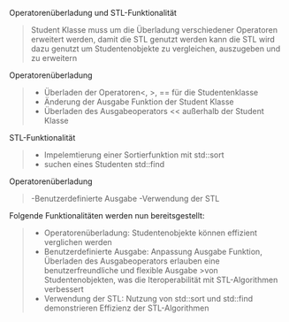 Operatorenüberladung und STL-Funktionalität
> Student Klasse muss um die Überladung verschiedener Operatoren erweitert werden, damit die STL genutzt werden kann
> die STL wird dazu genutzt um Studentenobjekte zu vergleichen, auszugeben und zu erweitern 



Operatorenüberladung
>- Überladen der Operatoren<, >, == für die Studentenklasse
>- Änderung der Ausgabe Funktion der Student Klasse
>- Überladen des Ausgabeoperators << außerhalb der Student Klasse

STL-Funktionalität
>- Impelemtierung einer Sortierfunktion mit std::sort
>- suchen eines Studenten std::find

Operatorenüberladung 
>-Benutzerdefinierte Ausgabe 
>-Verwendung der STL 


Folgende Funktionalitäten werden nun bereitsgestellt: 
>- Operatorenüberladung: Studentenobjekte können effizient verglichen werden 
>- Benutzerdefinierte Ausgabe: Anpassung Ausgabe Funktion, Überladen des Ausgabeoperators erlauben eine benutzerfreundliche und flexible Ausgabe >von Studentenobjekten, was die Iteroperabilität mit STL-Algorithmen verbessert 
>- Verwendung der STL:
>Nutzung von std::sort und std::find demonstrieren Effizienz der STL-Algorithmen
